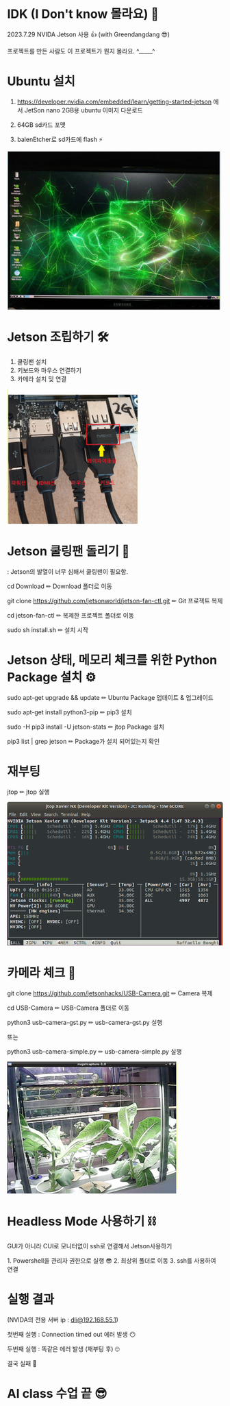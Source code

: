 # IDK (I Don't know 몰라요) 🤣
2023.7.29 NVIDA Jetson 사용 👍 (with Greendangdang 😎)

프로젝트를 만든 사람도 이 프로젝트가 뭔지 몰라요. ^_____^

# Ubuntu 설치
<hl>
  
  1. https://developer.nvidia.com/embedded/learn/getting-started-jetson 에서 JetSon nano 2GB용 ubuntu 이미지 다운로드
  
  2. 64GB sd카드 포맷
  3. balenEtcher로 sd카드에 flash ⚡

<img src="./jetson-ubuntu.png">


# Jetson 조립하기 🛠
1. 쿨링팬 설치 
2. 키보드와 마우스 연결하기
3. 카메라 설치 및 연결

<img src="./jetson.png">

# Jetson 쿨링팬 돌리기 🔧
: Jetson의 발열이 너무 심해서 쿨링팬이 필요함.

<hl>

cd Download ✏ Download 폴더로 이동

git clone  https://github.com/jetsonworld/jetson-fan-ctl.git ✏ Git 프로젝트 복제

cd jetson-fan-ctl ✏ 복제한 프로젝트 폴더로 이동

sudo sh install.sh ✏ 설치 시작

# Jetson 상태, 메모리 체크를 위한 Python Package 설치 ⚙

sudo apt-get upgrade && update ✏ Ubuntu Package 업데이트 & 업그레이드 

sudo apt-get install python3-pip ✏ pip3 설치

sudo -H pip3 install -U jetson-stats ✏ jtop Package 설치

pip3 list | grep jetson ✏ Package가 설치 되어있는지 확인

<h1>재부팅</h1>

jtop ✏ jtop 실행

<img src="./jtop.png">


# 카메라 체크 📸
git clone https://github.com/jetsonhacks/USB-Camera.git ✏ Camera 복제

cd USB-Camera ✏ USB-Camera 폴더로 이동

python3 usb-camera-gst.py ✏ usb-camera-gst.py 실행

또는

python3 usb-camera-simple.py ✏ usb-camera-simple.py 실행

<img src="./jetson_camera.png">

# Headless Mode 사용하기 ⛓

GUI가 아니라 CUI로 모니터없이 ssh로 연결해서 Jetson사용하기


<hl>
    1. Powershell을 관리자 권한으로 실행 😎
    2. 최상위 폴더로 이동
    3. ssh를 사용하여 연결
</hl>

# 실행 결과

(NVIDA의 전용 서버 ip : dli@192.168.55.1) 

첫번째 실행 : Connection timed out 에러 발생 😶

두번째 실행 : 똑같은 에러 발생 (재부팅 후) 🙄

결국 실패 🥲

# AI class 수업 끝 😎
